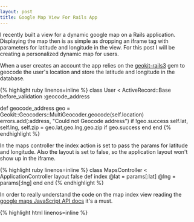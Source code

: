 ```yaml
---
layout: post
title: Google Map View For Rails App
---
```


I recently built a view for a dynamic google map on a Rails application. Displaying the map then is as simple as dropping an iframe tag with parameters for latitude and longitude in the view. For this post I will be creating a personalized dynamic map for users.

When a user creates an account the app relies on the [geokit-rails3](https://github.com/jlecour/geokit-rails3) gem to geocode the user's location and store the latitude and longitude in the database.

{% highlight ruby linenos=inline %}
class User < ActiveRecord::Base
 before_validation :geocode_address
 
 def geocode_address
  geo = Geokit::Geocoders::MultiGeocoder.geocode(self.location)
  errors.add(:address, "Could not Geocode address") if !geo.success
  self.lat, self.lng, self.zip = geo.lat,geo.lng,geo.zip if geo.success
 end
end
{% endhighlight %}

In the maps controller the index action is set to pass the params for latitude and longitude. Also the layout is set to false, so the application layout won't show up in the iframe.

{% highlight ruby linenos=inline %}
class MapsController < ApplicationController
  layout false
  def index
    @lat = params[:lat]
    @lng = params[:lng]
  end
end
{% endhighlight %}

In order to really understand the code on the map index view reading the [google maps JavaScript API docs](http://code.google.com/apis/maps/documentation/javascript/basics.html) it's a must.

{% highlight html linenos=inline %}
<head>
 <style type="text/css">
  html { height: 100% }
  body { height: 100%; margin: 0px; padding: 0px }
  #map_canvas { height: 100% }
 </style>
 <script type="text/javascript" src="http://maps.google.com/maps/api/js?sensor=true"></script>
 <script type="text/javascript">
  var city = new google.maps.LatLng(<%= @lat -%>, <%= @lng -%> );
  var place = new google.maps.LatLng(<%= @lat -%>, <%= @lng -%> );
  var marker;
  var map;
  function initialize() {
   var mapOptions = {
    zoom: 15,
    mapTypeId: google.maps.MapTypeId.ROADMAP,
    center: city};
    map = new google.maps.Map(document.getElementById("map_canvas"), mapOptions);
    marker = new google.maps.Marker({
    map:map,
    draggable:true,
    position: place
   });}
  }
 </script>
</head>
<body onload="initialize()">
  <div id="map_canvas"></div>
</body>
{% endhighlight %}

Once the map index view is ready, it can be placed in other views with the code below. 

{% highlight html linenos=inline %}
<iframe src="/map/?lat=<%= @user.lat %>&lng=<%= @user.lng %>&zoom=15" width="400" height="400" frameborder="0"></iframe>
{% endhighlight %}


